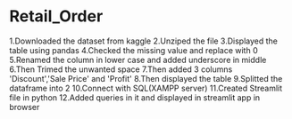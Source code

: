 # Retail_Order
1.Downloaded the dataset from kaggle
2.Unziped the file
3.Displayed the table using pandas
4.Checked the missing value and replace with 0
5.Renamed the column in lower case and added underscore in middle 
6.Then Trimed the unwanted space
7.Then added 3 columns 'Discount','Sale Price' and 'Profit'
8.Then displayed the table
9.Splitted the dataframe into 2 
10.Connect with SQL(XAMPP server)
11.Created Streamlit file in python 
12.Added queries in it and displayed in streamlit app in browser
